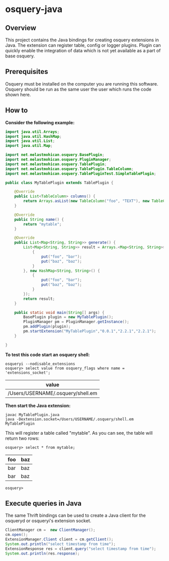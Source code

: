 # osquery-java
## Overview
This project contains the Java bindings for creating osquery extensions in Java. The extension can register table, config or logger plugins.
Plugin can quickly enable the integration of data which is not yet available as a part of base osquery. 

## Prerequisites
Osquery must be installed on the computer you are running this software. Osquery should be run as the same user the user which runs the code shown here.

## How to
**Consider the following example:**
```java
import java.util.Arrays;
import java.util.HashMap;
import java.util.List;
import java.util.Map;

import net.melastmohican.osquery.BasePlugin;
import net.melastmohican.osquery.PluginManager;
import net.melastmohican.osquery.TablePlugin;
import net.melastmohican.osquery.TablePlugin.TableColumn;
import net.melastmohican.osquery.TablePluginTest.SimpleTablePlugin;

public class MyTablePlugin extends TablePlugin {

	@Override
	public List<TableColumn> columns() {
		return Arrays.asList(new TableColumn("foo", "TEXT"), new TableColumn("baz", "TEXT"));
	}

	@Override
	public String name() {
		return "mytable";
	}

	@Override
	public List<Map<String, String>> generate() {
		List<Map<String, String>> result = Arrays.<Map<String, String>>asList(new HashMap<String, String>() {
			{
				put("foo", "bar");
				put("baz", "baz");
			}
		}, new HashMap<String, String>() {
			{
				put("foo", "bar");
				put("baz", "baz");
			}
		});
		return result;
	}

	public static void main(String[] args) {
		BasePlugin plugin = new MyTablePlugin();
		PluginManager pm = PluginManager.getInstance();
		pm.addPlugin(plugin);
		pm.startExtension("MyTablePlugin","0.0.1","2.2.1","2.2.1");
	}

}
```
**To test this code start an osquery shell:**
```
osqueryi --nodisable_extensions
osquery> select value from osquery_flags where name = 'extensions_socket';
```
|value
|---
|/Users/USERNAME/.osquery/shell.em

**Then start the Java extension:**
```
javac MyTablePlugin.java
java -Dextension.socket=/Users/USERNAME/.osquery/shell.em MyTablePlugin
```
This will register a table called "mytable". As you can see, the table will
return two rows:
```
osquery> select * from mytable;
```
| foo | baz |
|---|---|
| bar | baz |
| bar | baz |
```
osquery>
```
## Execute queries in Java
The same Thrift bindings can be used to create a Java client for the osqueryd or
osqueryi's extension socket. 
```java
ClientManager cm =  new ClientManager();
cm.open();	
ExtensionManager.Client client = cm.getClient();
System.out.println("select timestamp from time");
ExtensionResponse res = client.query("select timestamp from time");
System.out.println(res.response);
```
